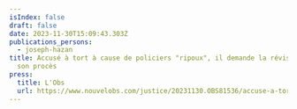 ```yaml
---
isIndex: false
draft: false
date: 2023-11-30T15:09:43.303Z
publications_persons:
  - joseph-hazan
title: Accusé à tort à cause de policiers "ripoux", il demande la révision de
  son procès
press:
  title: L'Obs
  url: https://www.nouvelobs.com/justice/20231130.OBS81536/accuse-a-tort-a-cause-de-policiers-ripoux-il-demande-la-revision-de-son-proces.html
---
```

